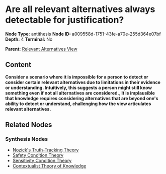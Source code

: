 # Are all relevant alternatives always detectable for justification?

**Node Type:** antithesis
**Node ID:** a009558d-1751-43fe-a70e-255d364e07bf
**Depth:** 4
**Terminal:** No

**Parent:** [Relevant Alternatives View](relevant-alternatives-view-synthesis-5c5810f3-b767-4139-b35c-215b05a51060.md)

## Content

**Consider a scenario where it is impossible for a person to detect or consider certain relevant alternatives due to limitations in their evidence or understanding. Intuitively, this suggests a person might still know something even if not all alternatives are considered.**, **It is implausible that knowledge requires considering alternatives that are beyond one's ability to detect or understand, challenging how the view articulates relevant alternatives.**

## Related Nodes

### Synthesis Nodes

- [Nozick's Truth-Tracking Theory](nozicks-truth-tracking-theory-synthesis-abda41ff-fe88-46f9-beff-81d004049847.md)
- [Safety Condition Theory](safety-condition-theory-synthesis-ef266d73-63d2-46d8-a6a3-d36ff4105f87.md)
- [Sensitivity Condition Theory](sensitivity-condition-theory-synthesis-26760d78-5c05-451d-87fa-ab044015824f.md)
- [Contextualist Theory of Knowledge](contextualist-theory-of-knowledge-synthesis-615a09f1-9cd9-4c85-abb3-9b12ede33a13.md)
